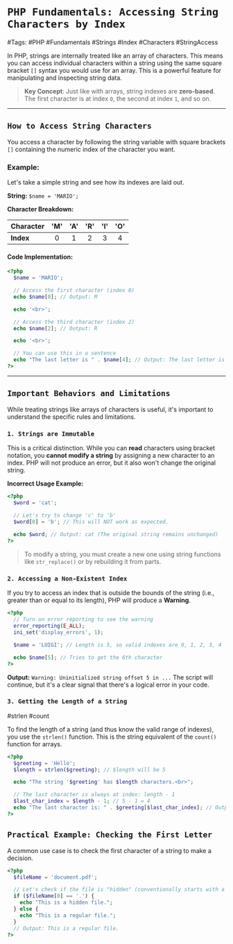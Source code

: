
# `PHP Fundamentals: Accessing String Characters by Index`

#Tags: #PHP #Fundamentals #Strings #Index #Characters #StringAccess

In PHP, strings are internally treated like an array of characters. This means you can access individual characters within a string using the same square bracket `[]` syntax you would use for an array. This is a powerful feature for manipulating and inspecting string data.

> **Key Concept**: Just like with arrays, string indexes are **zero-based**. The first character is at index `0`, the second at index `1`, and so on.

---

## `How to Access String Characters`

You access a character by following the string variable with square brackets `[]` containing the numeric index of the character you want.

### **Example:**
Let's take a simple string and see how its indexes are laid out.

**String:** `$name = 'MARIO';`

**Character Breakdown:**

| Character | 'M' | 'A' | 'R' | 'I' | 'O' |
| :--- | :-: | :-: | :-: | :-: | :-: |
| **Index** | 0 | 1 | 2 | 3 | 4 |

#### **Code Implementation:**

```php
<?php
  $name = 'MARIO';

  // Access the first character (index 0)
  echo $name[0]; // Output: M

  echo '<br>';

  // Access the third character (index 2)
  echo $name[2]; // Output: R

  echo '<br>';

  // You can use this in a sentence
  echo "The last letter is " . $name[4]; // Output: The last letter is O
?>
```

---

## `Important Behaviors and Limitations`

While treating strings like arrays of characters is useful, it's important to understand the specific rules and limitations.

### `1. Strings are Immutable`

This is a critical distinction. While you can **read** characters using bracket notation, you **cannot modify a string** by assigning a new character to an index. PHP will not produce an error, but it also won't change the original string.

**Incorrect Usage Example:**
```php
<?php
  $word = 'cat';

  // Let's try to change 'c' to 'b'
  $word[0] = 'b'; // This will NOT work as expected.
  
  echo $word; // Output: cat (The original string remains unchanged)
?>
```
> To modify a string, you must create a new one using string functions like `str_replace()` or by rebuilding it from parts.

### `2. Accessing a Non-Existent Index`

If you try to access an index that is outside the bounds of the string (i.e., greater than or equal to its length), PHP will produce a **Warning**.

```php
<?php
  // Turn on error reporting to see the warning
  error_reporting(E_ALL);
  ini_set('display_errors', 1);

  $name = 'LUIGI'; // Length is 5, so valid indexes are 0, 1, 2, 3, 4

  echo $name[5]; // Tries to get the 6th character
?>
```
**Output:** `Warning: Uninitialized string offset 5 in ...`
The script will continue, but it's a clear signal that there's a logical error in your code.

### `3. Getting the Length of a String`

#strlen #count

To find the length of a string (and thus know the valid range of indexes), you use the `strlen()` function. This is the string equivalent of the `count()` function for arrays.

```php
<?php
  $greeting = 'Hello';
  $length = strlen($greeting); // $length will be 5

  echo "The string '$greeting' has $length characters.<br>";

  // The last character is always at index: length - 1
  $last_char_index = $length - 1; // 5 - 1 = 4
  echo "The last character is: " . $greeting[$last_char_index]; // Output: The last character is: o
?>
```

## `Practical Example: Checking the First Letter`

A common use case is to check the first character of a string to make a decision.

```php
<?php
  $fileName = 'document.pdf';

  // Let's check if the file is "hidden" (conventionally starts with a dot)
  if ($fileName[0] == '.') {
    echo "This is a hidden file.";
  } else {
    echo "This is a regular file.";
  }
  // Output: This is a regular file.
?>
```